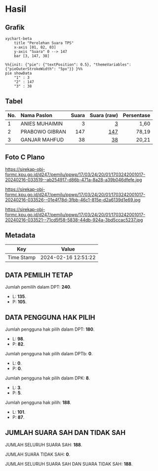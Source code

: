 # Hasil

## Grafik

```mermaid
xychart-beta
    title "Perolehan Suara TPS"
    x-axis [01, 02, 03]
    y-axis "Suara" 0 --> 147
    bar [3, 147, 38]
```

```mermaid
%%{init: {"pie": {"textPosition": 0.5}, "themeVariables": {"pieOuterStrokeWidth": "5px"}} }%%
pie showData
    "1" : 3
    "2" : 147
    "3" : 38
```

## Tabel

| No. | Nama Paslon    | Suara | Suara (raw) | Persentase |
|:--- |:-------------- | -----:| -----------:| ----------:|
| 1   | ANIES MUHAIMIN | 3     | [3][p-1]    | 1,60       |
| 2   | PRABOWO GIBRAN | 147   | [147][p-2]  | 78,19      |
| 3   | GANJAR MAHFUD  | 38    | [38][p-3]   | 20,21      |


[p-1]: https://github.com/gigit-pemilu/pemilu-2024-17-bengkulu/blob/main/pilpres/hitung-suara/sub/17-bengkulu/sub/03-bengkulu-utara/sub/24-pinang-raya/sub/2001-air-sebayur/sub/017-tps/sub/paslon-1.txt
[p-2]: https://github.com/gigit-pemilu/pemilu-2024-17-bengkulu/blob/main/pilpres/hitung-suara/sub/17-bengkulu/sub/03-bengkulu-utara/sub/24-pinang-raya/sub/2001-air-sebayur/sub/017-tps/sub/paslon-2.txt
[p-3]: https://github.com/gigit-pemilu/pemilu-2024-17-bengkulu/blob/main/pilpres/hitung-suara/sub/17-bengkulu/sub/03-bengkulu-utara/sub/24-pinang-raya/sub/2001-air-sebayur/sub/017-tps/sub/paslon-3.txt

## Foto C Plano

https://sirekap-obj-formc.kpu.go.id/d247/pemilu/ppwp/17/03/24/20/01/1703242001017-20240216-033519--ab254917-d86b-471a-8a28-a39b046dfefe.jpg

https://sirekap-obj-formc.kpu.go.id/d247/pemilu/ppwp/17/03/24/20/01/1703242001017-20240216-033526--01e4f78d-3fbb-46c1-815e-d2a6139d1e69.jpg

https://sirekap-obj-formc.kpu.go.id/d247/pemilu/ppwp/17/03/24/20/01/1703242001017-20240216-033521--71cd5f58-5838-44db-924a-3bd5ccac5237.jpg


## Metadata

| Key        | Value               |
| ---------- | ------------------- |
| Time Stamp | 2024-02-16 12:51:22 |


## DATA PEMILIH TETAP

Jumlah pemilih dalam DPT: **240**.
 * L: **135**.
 * P: **105**.

## DATA PENGGUNA HAK PILIH

Jumlah pengguna hak pilih dalam DPT: **180**.
 * L: **98**.
 * P: **82**.

Jumlah pengguna hak pilih dalam DPTb: **0**.
 * L: **0**.
 * P: **0**.

Jumlah pengguna hak pilih dalam DPK: **8**.
 * L: **3**.
 * P: **5**.

Jumlah pengguna hak pilih: **188**.
 * L: **101**.
 * P: **87**.

## JUMLAH SUARA SAH DAN TIDAK SAH

JUMLAH SELURUH SUARA SAH: **188**.

JUMLAH SUARA TIDAK SAH: **0**.

JUMLAH SELURUH SUARA SAH DAN SUARA TIDAK SAH: **188**.


